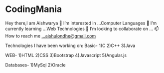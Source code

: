 # CodingMania

Hey there,I am Aishwarya
👀 I’m interested in ...Computer Languages
🌱 I’m currently learning ...Web Technologies
💞️ I’m looking to collaborate on ...
📫 How to reach me ...aishulondhe@gmail.com


Technologies I have been working on: Basic- 1)C 2)C++ 3)Java

WEB- 1)HTML 2)CSS 3)Bootstrap 4)Javascript 5)Angular.js

Databases- 1)MySql 2)Oracle

